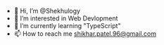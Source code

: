 - 👋 Hi, I’m @Shekhulogy
- 👀 I’m interested in Web Devlopment
- 🌱 I’m currently learning "TypeScript"
- 📫 How to reach me shikhar.patel.96@gmail.com

<!---
Shekhulogy/Shekhulogy is a ✨ special ✨ repository because its `README.md` (this file) appears on your GitHub profile.
You can click the Preview link to take a look at your changes.
--->
